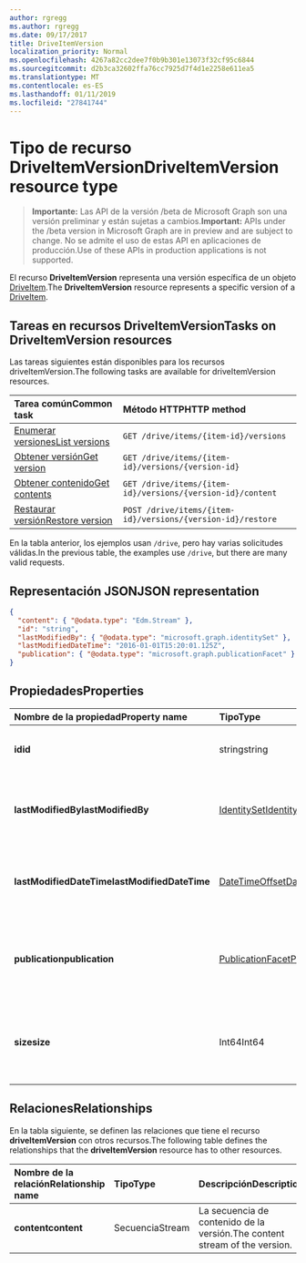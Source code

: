 ```yaml
---
author: rgregg
ms.author: rgregg
ms.date: 09/17/2017
title: DriveItemVersion
localization_priority: Normal
ms.openlocfilehash: 4267a82cc2dee7f0b9b301e13073f32cf95c6844
ms.sourcegitcommit: d2b3ca32602ffa76cc7925d7f4d1e2258e611ea5
ms.translationtype: MT
ms.contentlocale: es-ES
ms.lasthandoff: 01/11/2019
ms.locfileid: "27841744"
---
```

# <a name="driveitemversion-resource-type"></a><span data-ttu-id="969e0-102">Tipo de recurso DriveItemVersion</span><span class="sxs-lookup"><span data-stu-id="969e0-102">DriveItemVersion resource type</span></span>

> <span data-ttu-id="969e0-103">**Importante:** Las API de la versión /beta de Microsoft Graph son una versión preliminar y están sujetas a cambios.</span><span class="sxs-lookup"><span data-stu-id="969e0-103">**Important:** APIs under the /beta version in Microsoft Graph are in preview and are subject to change.</span></span> <span data-ttu-id="969e0-104">No se admite el uso de estas API en aplicaciones de producción.</span><span class="sxs-lookup"><span data-stu-id="969e0-104">Use of these APIs in production applications is not supported.</span></span>

<span data-ttu-id="969e0-105">El recurso **DriveItemVersion** representa una versión específica de un objeto [DriveItem](driveitem.md).</span><span class="sxs-lookup"><span data-stu-id="969e0-105">The **DriveItemVersion** resource represents a specific version of a [DriveItem](driveitem.md).</span></span>


## <a name="tasks-on-driveitemversion-resources"></a><span data-ttu-id="969e0-106">Tareas en recursos DriveItemVersion</span><span class="sxs-lookup"><span data-stu-id="969e0-106">Tasks on DriveItemVersion resources</span></span>

<span data-ttu-id="969e0-107">Las tareas siguientes están disponibles para los recursos driveItemVersion.</span><span class="sxs-lookup"><span data-stu-id="969e0-107">The following tasks are available for driveItemVersion resources.</span></span>

|            <span data-ttu-id="969e0-108">Tarea común</span><span class="sxs-lookup"><span data-stu-id="969e0-108">Common task</span></span>             |         <span data-ttu-id="969e0-109">Método HTTP</span><span class="sxs-lookup"><span data-stu-id="969e0-109">HTTP method</span></span>         |
| :--------------------------------- | :-------------------------- |
| <span data-ttu-id="969e0-110">[Enumerar versiones][version-list]</span><span class="sxs-lookup"><span data-stu-id="969e0-110">[List versions][version-list]</span></span>      | `GET /drive/items/{item-id}/versions`  |
| <span data-ttu-id="969e0-111">[Obtener versión][version-get]</span><span class="sxs-lookup"><span data-stu-id="969e0-111">[Get version][version-get]</span></span>         | `GET /drive/items/{item-id}/versions/{version-id}`     |
| <span data-ttu-id="969e0-112">[Obtener contenido][content-get]</span><span class="sxs-lookup"><span data-stu-id="969e0-112">[Get contents][content-get]</span></span>        | `GET /drive/items/{item-id}/versions/{version-id}/content` |
| <span data-ttu-id="969e0-113">[Restaurar versión][version-restore]</span><span class="sxs-lookup"><span data-stu-id="969e0-113">[Restore version][version-restore]</span></span> | `POST /drive/items/{item-id}/versions/{version-id}/restore` |

[version-list]: ../api/driveitem-list-versions.md
[version-get]: ../api/driveitemversion-get.md
[content-get]: ../api/driveitemversion-get-contents.md
[version-restore]: ../api/driveitemversion-restore.md

<span data-ttu-id="969e0-114">En la tabla anterior, los ejemplos usan `/drive`, pero hay varias solicitudes válidas.</span><span class="sxs-lookup"><span data-stu-id="969e0-114">In the previous table, the examples use `/drive`, but there are many valid requests.</span></span>

## <a name="json-representation"></a><span data-ttu-id="969e0-115">Representación JSON</span><span class="sxs-lookup"><span data-stu-id="969e0-115">JSON representation</span></span>

<!-- { "blockType": "resource", "@odata.type": "microsoft.graph.driveItemVersion", "@type.aka": "oneDrive.driveItemVersion" } -->

```json
{
  "content": { "@odata.type": "Edm.Stream" },
  "id": "string",
  "lastModifiedBy": { "@odata.type": "microsoft.graph.identitySet" },
  "lastModifiedDateTime": "2016-01-01T15:20:01.125Z",
  "publication": { "@odata.type": "microsoft.graph.publicationFacet" }
}
```

## <a name="properties"></a><span data-ttu-id="969e0-116">Propiedades</span><span class="sxs-lookup"><span data-stu-id="969e0-116">Properties</span></span>

|      <span data-ttu-id="969e0-117">Nombre de la propiedad</span><span class="sxs-lookup"><span data-stu-id="969e0-117">Property name</span></span>       |                         <span data-ttu-id="969e0-118">Tipo</span><span class="sxs-lookup"><span data-stu-id="969e0-118">Type</span></span>                         |                               <span data-ttu-id="969e0-119">Descripción</span><span class="sxs-lookup"><span data-stu-id="969e0-119">Description</span></span>                               |
| :----------------------- | :--------------------------------------------------- | :---------------------------------------------------------------------- |
| <span data-ttu-id="969e0-120">**id**</span><span class="sxs-lookup"><span data-stu-id="969e0-120">**id**</span></span>                   | <span data-ttu-id="969e0-121">string</span><span class="sxs-lookup"><span data-stu-id="969e0-121">string</span></span>                                               | <span data-ttu-id="969e0-122">El identificador de la versión.</span><span class="sxs-lookup"><span data-stu-id="969e0-122">The ID of the version.</span></span> <span data-ttu-id="969e0-123">Solo lectura.</span><span class="sxs-lookup"><span data-stu-id="969e0-123">Read-only.</span></span>                                       |
| <span data-ttu-id="969e0-124">**lastModifiedBy**</span><span class="sxs-lookup"><span data-stu-id="969e0-124">**lastModifiedBy**</span></span>       | [<span data-ttu-id="969e0-125">IdentitySet</span><span class="sxs-lookup"><span data-stu-id="969e0-125">IdentitySet</span></span>](../resources/identityset.md)           | <span data-ttu-id="969e0-126">Identidad del usuario que modificó por última vez la versión.</span><span class="sxs-lookup"><span data-stu-id="969e0-126">Identity of the user which last modified the version.</span></span> <span data-ttu-id="969e0-127">Solo lectura.</span><span class="sxs-lookup"><span data-stu-id="969e0-127">Read-only.</span></span>        |
| <span data-ttu-id="969e0-128">**lastModifiedDateTime**</span><span class="sxs-lookup"><span data-stu-id="969e0-128">**lastModifiedDateTime**</span></span> | [<span data-ttu-id="969e0-129">DateTimeOffset</span><span class="sxs-lookup"><span data-stu-id="969e0-129">DateTimeOffset</span></span>](../resources/timestamp.md)          | <span data-ttu-id="969e0-130">Fecha y hora de la última modificación de la versión.</span><span class="sxs-lookup"><span data-stu-id="969e0-130">Date and time the version was last modified.</span></span> <span data-ttu-id="969e0-131">Solo lectura.</span><span class="sxs-lookup"><span data-stu-id="969e0-131">Read-only.</span></span>                 |
| <span data-ttu-id="969e0-132">**publication**</span><span class="sxs-lookup"><span data-stu-id="969e0-132">**publication**</span></span>          | [<span data-ttu-id="969e0-133">PublicationFacet</span><span class="sxs-lookup"><span data-stu-id="969e0-133">PublicationFacet</span></span>](../resources/publicationfacet.md) | <span data-ttu-id="969e0-134">Indica el estado de publicación de esta versión concreta.</span><span class="sxs-lookup"><span data-stu-id="969e0-134">Indicates the publication status of this particular version.</span></span> <span data-ttu-id="969e0-135">Solo lectura.</span><span class="sxs-lookup"><span data-stu-id="969e0-135">Read-only.</span></span> |
| <span data-ttu-id="969e0-136">**size**</span><span class="sxs-lookup"><span data-stu-id="969e0-136">**size**</span></span>                 | <span data-ttu-id="969e0-137">Int64</span><span class="sxs-lookup"><span data-stu-id="969e0-137">Int64</span></span>                                                | <span data-ttu-id="969e0-138">Indica el tamaño de la secuencia de contenido para esta versión del elemento.</span><span class="sxs-lookup"><span data-stu-id="969e0-138">Indicates the size of the content stream for this version of the item.</span></span>  |

## <a name="relationships"></a><span data-ttu-id="969e0-139">Relaciones</span><span class="sxs-lookup"><span data-stu-id="969e0-139">Relationships</span></span>

<span data-ttu-id="969e0-140">En la tabla siguiente, se definen las relaciones que tiene el recurso **driveItemVersion** con otros recursos.</span><span class="sxs-lookup"><span data-stu-id="969e0-140">The following table defines the relationships that the **driveItemVersion** resource has to other resources.</span></span>

| <span data-ttu-id="969e0-141">Nombre de la relación</span><span class="sxs-lookup"><span data-stu-id="969e0-141">Relationship name</span></span> |  <span data-ttu-id="969e0-142">Tipo</span><span class="sxs-lookup"><span data-stu-id="969e0-142">Type</span></span>  |            <span data-ttu-id="969e0-143">Descripción</span><span class="sxs-lookup"><span data-stu-id="969e0-143">Description</span></span>             |
| :---------------- | :----- | :--------------------------------- |
| <span data-ttu-id="969e0-144">**content**</span><span class="sxs-lookup"><span data-stu-id="969e0-144">**content**</span></span>       | <span data-ttu-id="969e0-145">Secuencia</span><span class="sxs-lookup"><span data-stu-id="969e0-145">Stream</span></span> | <span data-ttu-id="969e0-146">La secuencia de contenido de la versión.</span><span class="sxs-lookup"><span data-stu-id="969e0-146">The content stream of the version.</span></span> |

<!-- {
  "type": "#page.annotation",
  "description": "The version facet provides information about the properties of a file version.",
  "keywords": "version,versions,version-history,history",
  "section": "documentation",
  "tocPath": "Facets/Version"
} -->
